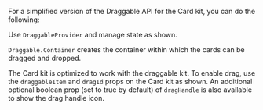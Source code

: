 For a simplified version of the Draggable API for the Card kit, you can do the following:

Use `DraggableProvider` and manage state as shown.

`Draggable.Container` creates the container within which the cards can be dragged and dropped. 

The Card kit is optimized to work with the draggable kit. To enable drag, use the `draggableItem` and `dragId` props on the Card kit as shown. An additional optional boolean prop (set to true by default) of `dragHandle` is also available to show the drag handle icon.


